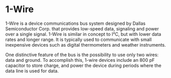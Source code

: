 # 1-Wire

1-Wire is a device communications bus system designed by
Dallas Semiconductor Corp. that provides low-speed data, signaling and
power over a single signal. 1-Wire is similar in concept to I²C, but
with lower data rates and longer range. It is typically used to communicate
with small inexpensive devices such as digital thermometers and
weather instruments.

One distinctive feature of the bus is the possibility to use only two
wires: data and ground. To accomplish this, 1-wire devices include an
800 pF capacitor to store charge, and power the device during periods where
the data line is used for data.
